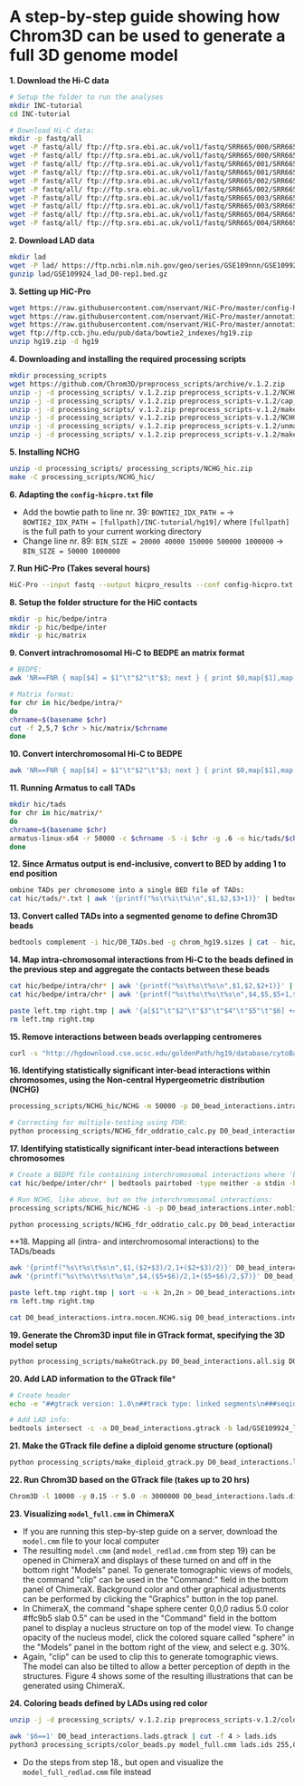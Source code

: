 # A step-by-step guide showing how Chrom3D can be used to generate a full 3D genome model
**1.  Download the Hi-C data**
```bash
# Setup the folder to run the analyses
mkdir INC-tutorial
cd INC-tutorial

# Download Hi-C data:
mkdir -p fastq/all
wget -P fastq/all/ ftp://ftp.sra.ebi.ac.uk/vol1/fastq/SRR665/000/SRR6657510/SRR6657510_1.fastq.gz
wget -P fastq/all/ ftp://ftp.sra.ebi.ac.uk/vol1/fastq/SRR665/000/SRR6657510/SRR6657510_2.fastq.gz
wget -P fastq/all/ ftp://ftp.sra.ebi.ac.uk/vol1/fastq/SRR665/001/SRR6657511/SRR6657511_1.fastq.gz
wget -P fastq/all/ ftp://ftp.sra.ebi.ac.uk/vol1/fastq/SRR665/001/SRR6657511/SRR6657511_2.fastq.gz
wget -P fastq/all/ ftp://ftp.sra.ebi.ac.uk/vol1/fastq/SRR665/002/SRR6657512/SRR6657512_1.fastq.gz
wget -P fastq/all/ ftp://ftp.sra.ebi.ac.uk/vol1/fastq/SRR665/002/SRR6657512/SRR6657512_2.fastq.gz
wget -P fastq/all/ ftp://ftp.sra.ebi.ac.uk/vol1/fastq/SRR665/003/SRR6657513/SRR6657513_1.fastq.gz
wget -P fastq/all/ ftp://ftp.sra.ebi.ac.uk/vol1/fastq/SRR665/003/SRR6657513/SRR6657513_2.fastq.gz
wget -P fastq/all/ ftp://ftp.sra.ebi.ac.uk/vol1/fastq/SRR665/004/SRR6657514/SRR6657514_1.fastq.gz
wget -P fastq/all/ ftp://ftp.sra.ebi.ac.uk/vol1/fastq/SRR665/004/SRR6657514/SRR6657514_2.fastq.gz
```

**2. Download LAD data**
```bash
mkdir lad
wget -P lad/ https://ftp.ncbi.nlm.nih.gov/geo/series/GSE109nnn/GSE109924/suppl/GSE109924_lad_D0-rep1.bed.gz
gunzip lad/GSE109924_lad_D0-rep1.bed.gz
```

**3. Setting up HiC-Pro**
```bash
wget https://raw.githubusercontent.com/nservant/HiC-Pro/master/config-hicpro.txt
wget https://raw.githubusercontent.com/nservant/HiC-Pro/master/annotation/chrom_hg19.sizes
wget https://raw.githubusercontent.com/nservant/HiC-Pro/master/annotation/HindIII_resfrag_hg19.bed
wget ftp://ftp.ccb.jhu.edu/pub/data/bowtie2_indexes/hg19.zip
unzip hg19.zip -d hg19
```

**4. Downloading and installing the required processing scripts**
```bash
mkdir processing_scripts
wget https://github.com/Chrom3D/preprocess_scripts/archive/v.1.2.zip
unzip -j -d processing_scripts/ v.1.2.zip preprocess_scripts-v.1.2/NCHG_hic.zip
unzip -j -d processing_scripts/ v.1.2.zip preprocess_scripts-v.1.2/cap_chr_end.py
unzip -j -d processing_scripts/ v.1.2.zip preprocess_scripts-v.1.2/make_diploid_gtrack.py
unzip -j -d processing_scripts/ v.1.2.zip preprocess_scripts-v.1.2/NCHG_fdr_oddratio_calc.py
unzip -j -d processing_scripts/ v.1.2.zip preprocess_scripts-v.1.2/unmappable_blacklist.bed
unzip -j -d processing_scripts/ v.1.2.zip preprocess_scripts-v.1.2/makeGtrack.py
```

**5. Installing NCHG**
```bash
unzip -d processing_scripts/ processing_scripts/NCHG_hic.zip
make -C processing_scripts/NCHG_hic/
```

**6. Adapting the `config-hicpro.txt` file**
- Add the bowtie path to line nr. 39: `BOWTIE2_IDX_PATH =` -> `BOWTIE2_IDX_PATH = [fullpath]/INC-tutorial/hg19]/` where `[fullpath]` is the full path to your current working directory
- Change line nr. 89: `BIN_SIZE = 20000 40000 150000 500000 1000000` -> `BIN_SIZE = 50000 1000000`

**7. Run HiC-Pro (Takes several hours)**
```bash
HiC-Pro --input fastq --output hicpro_results --conf config-hicpro.txt
```

**8. Setup the folder structure for the HiC contacts**
```bash
mkdir -p hic/bedpe/intra
mkdir -p hic/bedpe/inter
mkdir -p hic/matrix
```

**9. Convert intrachromosomal Hi-C to BEDPE an matrix format**
```bash
# BEDPE:
awk 'NR==FNR { map[$4] = $1"\t"$2"\t"$3; next } { print $0,map[$1],map[$2] }' hicpro_results/hic_results/matrix/all/raw/50000/all_50000_abs.bed  hicpro_results/hic_results/matrix/all/raw/50000/all_50000.matrix  | awk '$4==$7' | awk '{print $4"\t"$5"\t"$6"\t"$7"\t"$8"\t"$9"\t"$3>"hic/bedpe/intra/"$4}'

# Matrix format:
for chr in hic/bedpe/intra/*
do
chrname=$(basename $chr)
cut -f 2,5,7 $chr > hic/matrix/$chrname
done
```
**10. Convert interchromosomal Hi-C to BEDPE**
```bash
awk 'NR==FNR { map[$4] = $1"\t"$2"\t"$3; next } { print $0,map[$1],map[$2] }'  hicpro_results/hic_results/matrix/all/raw/1000000/all_1000000_abs.bed  hicpro_results/hic_results/matrix/all/raw/1000000/all_1000000.matrix  | awk '$4<$7' | awk '{print $4"\t"$5"\t"$6"\t"$7"\t"$8"\t"$9"\t"$3>"hic/bedpe/inter/"$4"_"$7}'
```

**11. Running Armatus to call TADs**
```bash
mkdir hic/tads
for chr in hic/matrix/*
do
chrname=$(basename $chr)
armatus-linux-x64 -r 50000 -c $chrname -S -i $chr -g .6 -o hic/tads/$chrname 
done
```

**12. Since Armatus output is end-inclusive, convert to BED by adding 1 to end position**
```bash
ombine TADs per chromosome into a single BED file of TADs:
cat hic/tads/*.txt | awk '{printf("%s\t%i\t%i\n",$1,$2,$3+1)}' | bedtools sort -g chrom_hg19.sizes | bedtools slop -i stdin -g chrom_hg19.sizes -l 0 -r 1 > hic/D0_TADs.bed
```

**13. Convert called TADs into a segmented genome to define Chrom3D beads**
```bash
bedtools complement -i hic/D0_TADs.bed -g chrom_hg19.sizes | cat - hic/D0_TADs.bed | bedtools sort -g chrom_hg19.sizes | awk '$1!="chrY"' | awk '$1!="chrM"' > D0_beads.bed
```

**14. Map intra-chromosomal interactions from Hi-C to the beads defined in the previous step and aggregate the contacts between these beads**
```bash
cat hic/bedpe/intra/chr* | awk '{printf("%s\t%s\t%s\n",$1,$2,$2+1)}' | bedtools intersect -wao -a stdin -b D0_beads.bed | cut -f 4,5,6 > left.tmp
cat hic/bedpe/intra/chr* | awk '{printf("%s\t%s\t%s\t%s\n",$4,$5,$5+1,$7)}' | bedtools intersect -wao -a stdin -b D0_beads.bed | awk '{printf("%s\t%s\t%s\t%s\n",$5,$6,$7,$4)}' > right.tmp

paste left.tmp right.tmp | awk '{a[$1"\t"$2"\t"$3"\t"$4"\t"$5"\t"$6] += $7} END{for (i in a) print i"\t"a[i]}' |  awk '$2!=$5' | sort -k 2n,2n > D0_bead_interactions.intra.bedpe
rm left.tmp right.tmp
```

**15. Remove interactions between beads overlapping centromeres**
```bash
curl -s "http://hgdownload.cse.ucsc.edu/goldenPath/hg19/database/cytoBand.txt.gz" | gunzip -c | grep acen | bedtools pairtobed -a D0_bead_interactions.intra.bedpe -b stdin -type neither > D0_bead_interactions.intra.nocen.bedpe
```

**16. Identifying statistically significant inter-bead interactions within chromosomes, using the Non-central Hypergeometric distribution (NCHG)**
```bash
processing_scripts/NCHG_hic/NCHG -m 50000 -p D0_bead_interactions.intra.nocen.bedpe > D0_bead_interactions.intra.nocen.NCHG.out

# Correcting for multiple-testing using FDR:
python processing_scripts/NCHG_fdr_oddratio_calc.py D0_bead_interactions.intra.nocen.NCHG.out fdr_bh 2 0.01 > D0_bead_interactions.intra.nocen.NCHG.sig
```
**17. Identifying statistically significant inter-bead interactions between chromosomes**
```bash
# Create a BEDPE file containing interchromosomal interactions where 'blacklisted' regions are removed:
cat hic/bedpe/inter/chr* | bedtools pairtobed -type neither -a stdin -b processing_scripts/unmappable_blacklist.bed | python processing_scripts/cap_chr_end.py chrom_hg19.sizes > D0_bead_interactions.inter.noblist.bedpe

# Run NCHG, like above, but on the interchromosomal interactions: 
processing_scripts/NCHG_hic/NCHG -i -p D0_bead_interactions.inter.noblist.bedpe > D0_bead_interactions.inter.noblist.NCHG.out

python processing_scripts/NCHG_fdr_oddratio_calc.py D0_bead_interactions.inter.noblist.NCHG.out fdr_bh 2 0.01 > D0_bead_interactions.inter.noblist.NCHG.sig

```
**18. Mapping all (intra- and interchromosomal interactions) to the TADs/beads
```bash
awk '{printf("%s\t%s\t%s\n",$1,($2+$3)/2,1+($2+$3)/2)}' D0_bead_interactions.inter.noblist.NCHG.sig | bedtools intersect -wao -a stdin -b D0_beads.bed | cut -f 4,5,6 > left.tmp
awk '{printf("%s\t%s\t%s\t%s\n",$4,($5+$6)/2,1+($5+$6)/2,$7)}' D0_bead_interactions.inter.noblist.NCHG.sig | bedtools intersect -wao -a stdin -b D0_beads.bed | awk '{printf("%s\t%s\t%s\t%s\n",$5,$6,$7,$4)}' > right.tmp

paste left.tmp right.tmp | sort -u -k 2n,2n > D0_bead_interactions.inter.noblist.NCHG.tadwise.sig
rm left.tmp right.tmp

cat D0_bead_interactions.intra.nocen.NCHG.sig D0_bead_interactions.inter.noblist.NCHG.tadwise.sig | awk '$2!=-1 && $5!=-1' > D0_bead_interactions.all.sig
```

**19. Generate the Chrom3D input file in GTrack format, specifying the 3D model setup**
```bash
python processing_scripts/makeGtrack.py D0_bead_interactions.all.sig D0_beads.bed > D0_bead_interactions.gtrack
```

**20. Add LAD information to the GTrack file***
```bash
# Create header
echo -e "##gtrack version: 1.0\n##track type: linked segments\n###seqid\tstart\tend\tid\tradius\tperiphery\tedges" > D0_bead_interactions.lads.gtrack

# Add LAD info:
bedtools intersect -c -a D0_bead_interactions.gtrack -b lad/GSE109924_lad_D0-rep1.bed | awk '{if($7>=1) print $1 "\t" $2 "\t" $3 "\t" $4 "\t" $5 "\t1\t" $6; else  print $1 "\t" $2 "\t" $3 "\t" $4 "\t" $5 "\t.\t" $6}' >> D0_bead_interactions.lads.gtrack
```

**21. Make the GTrack file define a diploid genome structure (optional)**
```bash
python processing_scripts/make_diploid_gtrack.py D0_bead_interactions.lads.gtrack > D0_bead_interactions.lads.diploid.gtrack
```

**22. Run Chrom3D based on the GTrack file (takes up to 20 hrs)**
```bash
Chrom3D -l 10000 -y 0.15 -r 5.0 -n 3000000 D0_bead_interactions.lads.diploid.gtrack > model_full.cmm 2> model_full.err 
```

**23. Visualizing `model_full.cmm` in ChimeraX**
- If you are running this step-by-step guide on a server, download the `model.cmm` file to your local computer
- The resulting `model.cmm` (and `model_redlad.cmm` from step 19) can be opened in ChimeraX and displays of these turned on and off in the bottom right "Models" panel. To generate tomographic views of models, the command "clip" can be used in the "Command:" field in the bottom panel of ChimeraX. Background color and other graphical adjustments can be performed by clicking the "Graphics" button in the top panel.
- In ChimeraX, the command "shape sphere center 0,0,0 radius 5.0 color #ffc9b5 slab 0.5" can be used in the "Command" field in the bottom panel to display a nucleus structure on top of the model view. To change opacity of the nucleus model, click the colored square called "sphere" in the "Models" panel in the bottom right of the view, and select e.g. 30%. 
- Again, "clip" can be used to clip this to generate tomographic views. The model can also be tilted to allow a better perception of depth in the structures. Figure 4 shows some of the resulting illustrations that can be generated using ChimeraX.


**24. Coloring beads defined by LADs using red color**
```bash
unzip -j -d processing_scripts/ v.1.2.zip preprocess_scripts-v.1.2/color_beads.py

awk '$6==1' D0_bead_interactions.lads.gtrack | cut -f 4 > lads.ids
python3 processing_scripts/color_beads.py model_full.cmm lads.ids 255,0,0 OVERRIDE > model_full_redlad.cmm
```
- Do the steps from step 18., but open and visualize the `model_full_redlad.cmm` file instead

